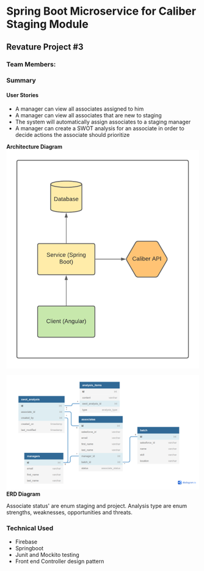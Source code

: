 # Spring Boot Microservice for Caliber Staging Module

## Revature Project #3

### Team Members:

### Summary

#### User Stories
- A manager can view all associates assigned to him
- A manager can view all associates that are new to staging
- The system will automatically assign associates to a staging manager
- A manager can create a SWOT analysis for an associate in order to decide actions the associate should prioritize

**Architecture Diagram**
![](./imgs/Staging-Module-AD.png)

![](./imgs/Staging-Module-ERD.PNG)
**ERD Diagram**

Associate status' are enum staging and project. Analysis type are enum strengths, weaknesses, opportunities and threats.

### Technical Used
- Firebase
- Springboot
- Junit and Mockito testing
- Front end Controller design pattern
